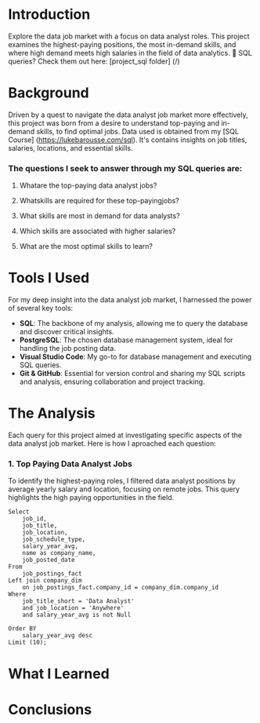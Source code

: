 # Introduction
Explore the data job market with a focus on data analyst roles. This project examines the highest-paying positions, the most in-demand skills, and where high demand meets high salaries in the field of data analytics.
🔎 SQL queries? Check them out here: [project_sql folder] (/)

# Background
Driven by a quest to navigate the data analyst job market more effectively, this project was born from a desire to understand top-paying and in-demand
skills, to find optimal jobs.
Data used is obtained from my [SQL Course] (https://lukebarousse.com/sql). It's contains insights on job titles, salaries, locations, and essential skills.

### The questions I seek to answer through my SQL queries are: 
1. Whatare the top-paying data analyst jobs?
   
3. Whatskills are required for these top-payingjobs?
   
5. What skills are most in demand for data analysts?
   
7. Which skills are associated with higher salaries?
   
9. What are the most optimal skills to learn?

# Tools I Used
For my deep insight into the data analyst job market, I harnessed the power of several key tools:

- **SQL**: The backbone of my analysis, allowing me to query the database and discover critical insights.
- **PostgreSQL**: The chosen database management system, ideal for handling the job posting data.
- **Visual Studio Code**: My go-to for database management and executing SQL queries.
- **Git & GitHub**: Essential for version control and sharing my SQL scripts and analysis, ensuring
  collaboration and project tracking.

# The Analysis
Each query for this project aimed at investigating specific aspects of the data analyst job market. Here is how I aproached each question: 
### 1. Top Paying Data Analyst Jobs
To identify the highest-paying roles, I filtered data analyst positions by average yearly salary and location, focusing on remote jobs. This query highlights the high paying opportunities in the field. 
```
Select
    job_id,
    job_title,
    job_location,
    job_schedule_type,
    salary_year_avg,
    name as company_name,
    job_posted_date 
From
    job_postings_fact
Left join company_dim
    on job_postings_fact.company_id = company_dim.company_id
Where
    job_title_short = 'Data Analyst'
    and job_location = 'Anywhere'
    and salary_year_avg is not Null

Order BY
    salary_year_avg desc
Limit (10);
```

# What I Learned
# Conclusions
